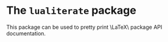 # The `lualiterate` package

This package can be used to pretty print \LaTeX\ package API documentation.

